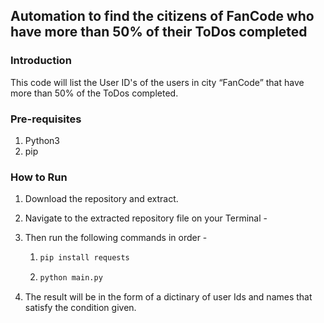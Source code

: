 ## Automation to find the citizens of FanCode who have more than 50% of their ToDos completed

### Introduction

This code will list the User ID's of the users in city “FanCode” that have more than 50% of the ToDos completed.

### Pre-requisites

1.  Python3
2.  pip

### How to Run

1.  Download the repository and extract.
2.  Navigate to the extracted repository file on your Terminal - 
3.  Then run the following commands in order -
    1.  ```python
        pip install requests
        ```
        
    2.  ```python
        python main.py
        ```
        
4.  The result will be in the form of a dictinary of user Ids and names that satisfy the condition given.